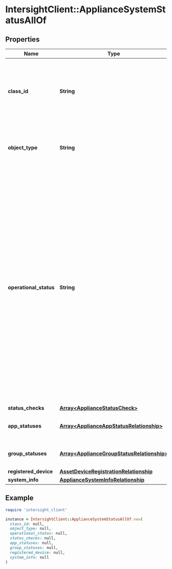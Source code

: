 # IntersightClient::ApplianceSystemStatusAllOf

## Properties

| Name | Type | Description | Notes |
| ---- | ---- | ----------- | ----- |
| **class_id** | **String** | The fully-qualified name of the instantiated, concrete type. This property is used as a discriminator to identify the type of the payload when marshaling and unmarshaling data. | [default to &#39;appliance.SystemStatus&#39;] |
| **object_type** | **String** | The fully-qualified name of the instantiated, concrete type. The value should be the same as the &#39;ClassId&#39; property. | [default to &#39;appliance.SystemStatus&#39;] |
| **operational_status** | **String** | Operational status of the Intersight Appliance. Operational status is based on the result of the status checks. If result of any check is Critical, then its value is Impaired. Otherwise, if result of any check is Warning, then its value is AttentionNeeded. If all checks are OK, then its value is Operational. * &#x60;Unknown&#x60; - Operational status of the Intersight Appliance entity is Unknown. * &#x60;Operational&#x60; - Operational status of the Intersight Appliance entity is Operational. * &#x60;Impaired&#x60; - Operational status of the Intersight Appliance entity is Impaired. * &#x60;AttentionNeeded&#x60; - Operational status of the Intersight Appliance entity is AttentionNeeded. | [optional][readonly][default to &#39;Unknown&#39;] |
| **status_checks** | [**Array&lt;ApplianceStatusCheck&gt;**](ApplianceStatusCheck.md) |  | [optional] |
| **app_statuses** | [**Array&lt;ApplianceAppStatusRelationship&gt;**](ApplianceAppStatusRelationship.md) | An array of relationships to applianceAppStatus resources. | [optional][readonly] |
| **group_statuses** | [**Array&lt;ApplianceGroupStatusRelationship&gt;**](ApplianceGroupStatusRelationship.md) | An array of relationships to applianceGroupStatus resources. | [optional][readonly] |
| **registered_device** | [**AssetDeviceRegistrationRelationship**](AssetDeviceRegistrationRelationship.md) |  | [optional] |
| **system_info** | [**ApplianceSystemInfoRelationship**](ApplianceSystemInfoRelationship.md) |  | [optional] |

## Example

```ruby
require 'intersight_client'

instance = IntersightClient::ApplianceSystemStatusAllOf.new(
  class_id: null,
  object_type: null,
  operational_status: null,
  status_checks: null,
  app_statuses: null,
  group_statuses: null,
  registered_device: null,
  system_info: null
)
```

